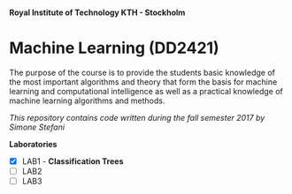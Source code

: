 #### Royal Institute of Technology KTH - Stockholm
# Machine Learning (DD2421)
The purpose of the course is to provide the students basic knowledge of the most important algorithms and theory that form the basis for machine learning and computational intelligence as well as a practical knowledge of machine learning algorithms and methods.

_This repository contains code written during the fall semester 2017 by Simone Stefani_

__Laboratories__
- [x] LAB1 - **Classification Trees**
- [ ] LAB2
- [ ] LAB3
